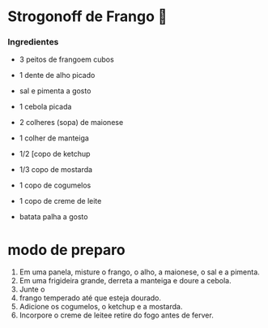 # Strogonoff de Frango :chicken:



###           Ingredientes

- 3 peitos de frangoem cubos

- 1 dente de alho picado

- sal e pimenta a gosto

- 1 cebola picada

- 2 colheres (sopa) de maionese

- 1 colher de manteiga

- 1/2 [copo de ketchup

- 1/3 copo de mostarda

- 1 copo de cogumelos

- 1 copo de creme de leite

-  batata palha a gosto

  # modo de preparo

  1. Em uma panela, misture o frango, o alho, a maionese, o sal e a pimenta.
  2. Em uma frigideira grande, derreta a manteiga e doure a cebola.
  3. Junte o
  4.  frango temperado até que esteja dourado.
  5. Adicione os cogumelos, o ketchup e a mostarda.
  6. Incorpore o creme de leitee retire do fogo antes de ferver.
